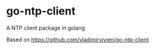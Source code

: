 # go-ntp-client
A NTP client package in golang

Based on https://github.com/vladimirvivien/go-ntp-client

